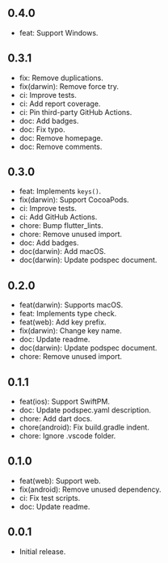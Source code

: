 ## 0.4.0

* feat: Support Windows.

## 0.3.1

* fix: Remove duplications.
* fix(darwin): Remove force try.
* ci: Improve tests.
* ci: Add report coverage.
* ci: Pin third-party GitHub Actions.
* doc: Add badges.
* doc: Fix typo.
* doc: Remove homepage.
* doc: Remove comments.

## 0.3.0

* feat: Implements `keys()`.
* fix(darwin): Support CocoaPods.
* ci: Improve tests.
* ci: Add GitHub Actions.
* chore: Bump flutter_lints.
* chore: Remove unused import.
* doc: Add badges.
* doc(darwin): Add macOS.
* doc(darwin): Update podspec document.

## 0.2.0

* feat(darwin): Supports macOS.
* feat: Implements type check.
* feat(web): Add key prefix.
* fix(darwin): Change key name.
* doc: Update readme.
* doc(darwin): Update podspec document.
* chore: Remove unused import.

## 0.1.1

* feat(ios): Support SwiftPM.
* doc: Update podspec.yaml description.
* chore: Add dart docs.
* chore(android): Fix build.gradle indent.
* chore: Ignore .vscode folder.

## 0.1.0

* feat(web): Support web.
* fix(android): Remove unused dependency.
* ci: Fix test scripts.
* doc: Update readme.

## 0.0.1

* Initial release.
